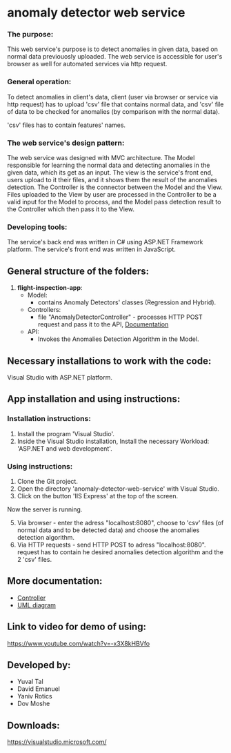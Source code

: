 # anomaly detector web service

### The purpose:
This web service's purpose is to detect anomalies in given data, based on normal data previouosly uploaded.
The web service is accessible for user's browser as well for automated services via http request.

### General operation:
To detect anomalies in client's data, client (user via browser or service via http request) has to upload 'csv' file that contains normal data, and 'csv' file of data to be checked for anomalies (by comparison with the normal data).

'csv' files has to contain features' names.

### The web service's design pattern:
The web service was designed with MVC architecture.
The Model responsible for learning the normal data and detecting anomalies in the given data, which its get as an input.
The view is the service's front end, users upload to it their files, and it shows them the result of the anomalies detection.
The Controller is the connector between the Model and the View.
Files uploaded to the View by user are processed in the Controller to be a valid input for the Model to process, and the Model pass detection result to the Controller which then pass it to the View.

### Developing tools:
The service's back end was written in C# using ASP.NET Framework platform.
The service's front end was written in JavaScript.

## General structure of the folders:
1. **flight-inspection-app**:
    - Model:
      - contains Anomaly Detectors' classes (Regression and Hybrid).
    - Controllers:
      - file "AnomalyDetectorController" - processes HTTP POST request and pass it to the API, [Documentation](documentation/comments_on_AnomalyDetectorController.md)
    - API:
      - Invokes the Anomalies Detection Algorithm in the Model.


## Necessary installations to work with the code:
Visual Studio with ASP.NET platform.

## App installation and using instructions:

### Installation instructions:
1. Install the program 'Visual Studio'.
2. Inside the Visual Studio installation, Install the necessary Workload: 'ASP.NET and web development'.


### Using instructions:
1. Clone the Git project.
2. Open the directory 'anomaly-detector-web-service' with Visual Studio.
3. Click on the button 'IIS Express' at the top of the screen.

Now the server is running.

5. Via browser - enter the adress "localhost:8080", choose to 'csv' files (of normal data and to be detected data) and choose the anomalies detection algorithm.
6. Via HTTP requests - send HTTP POST to adress "localhost:8080". request has to contain he desired anomalies detection algorithm and the 2 'csv' files.

## More documentation:
- [Controller](documentation/comments_on_AnomalyDetectorController.md)
- [UML diagram](documentation/UML.png)


## Link to video for demo of using:
https://www.youtube.com/watch?v=-x3X8kHBVfo

## Developed by:
* Yuval Tal
* David Emanuel
* Yaniv Rotics
* Dov Moshe

## Downloads:
https://visualstudio.microsoft.com/
